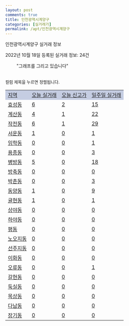 ```yaml
---
layout: post
comments: true
title: 인천광역시계양구
categories: [실거래가]
permalink: /apt/인천광역시계양구
---
```


인천광역시계양구 실거래 정보

2022년 10월 18일 등록된 실거래 정보: 24건

<!--<script async src="https://pagead2.googlesyndication.com/pagead/js/adsbygoogle.js?client=ca-pub-3485438051770037"
 crossorigin="anonymous"></script>-->

<script type="text/javascript">
  google.charts.load('current', {'packages':['corechart']});
  google.charts.setOnLoadCallback(drawChart);

  function drawChart() {
    var data = google.visualization.arrayToDataTable([['거래일', '매매', '전월세', '전매'], ['21-01', 6, 3, 0], ['21-02', 0, 3, 0], ['21-03', 0, 1, 0], ['21-04', 0, 2, 0], ['21-05', 1, 0, 0], ['21-06', 0, 1, 0], ['21-07', 0, 39, 3], ['21-08', 138, 152, 6], ['21-09', 17, 19, 0], ['21-10', 91, 136, 0], ['21-11', 191, 268, 5], ['21-12', 123, 279, 1], ['22-01', 115, 289, 1], ['22-02', 98, 321, 0], ['22-03', 137, 329, 1], ['22-04', 185, 396, 2], ['22-05', 159, 388, 0], ['22-06', 130, 348, 1], ['22-07', 68, 346, 1], ['22-08', 78, 334, 1], ['22-09', 64, 303, 3], ['22-10', 11, 91, 0]]);

    var options = {
      title: '최근 1년간 유형별 거래량 추이',
      legend: { position: 'bottom' }
    };

    setTimeout(function() {
        var chart = new google.visualization.LineChart(document.getElementById('columnchart_material'));
        chart.draw(data, (options));
        document.getElementById('loading').style.display = 'none';
        var dayLabel = (new Date()).getDay();
        if (dayLabel < 2) {
            sorttable.innerSortFunction.apply(document.getElementById('week'), []);
            sorttable.innerSortFunction.apply(document.getElementById('week'), []);        
        }
        else {
            sorttable.innerSortFunction.apply(document.getElementById('today'), []);
            sorttable.innerSortFunction.apply(document.getElementById('today'), []);
        }
    }, 200);

  }
</script>

<div id="loading" style="z-index:20; display: block; margin-left: 35px">"그래프를 그리고 있습니다"</div>
<div id="columnchart_material" style="width: 95%; margin-left: -35px; display: block"></div>
<!--<div style="width: 95%; margin-left: -35px; display: block">
      <script async src="https://pagead2.googlesyndication.com/pagead/js/adsbygoogle.js?client=ca-pub-3485438051770037"
          crossorigin="anonymous"></script>
      <ins class="adsbygoogle"
          style="display:block"
          data-ad-format="fluid"
          data-ad-layout-key="-fb+5w+4e-db+86"
          data-ad-client="ca-pub-3485438051770037"
          data-ad-slot="1827090281"></ins>
      <script>
          (adsbygoogle = window.adsbygoogle || []).push({});
      </script>
</div>-->
<br>

<font size='small' style='font-size: small;'>컬럼 제목을 누르면 정렬됩니다.</font>
<table class="sortable">
  <tr style='background-color: rgba(114, 132, 186,0.4);'>
    <td id="region"><a href="#">지역</a></td>
    <td id="today"><a href="#">오늘 실거래</a></td>
    <td id="today_new"><a href="#">오늘 신고가</a></td>
    <td id="week"><a href="#">일주일 실거래</a></td>
  </tr>

  
  <tr class="item">
    <td><a href="인천광역시계양구효성동">효성동</a></td>
    <td><a href="인천광역시계양구효성동">6</a></td>
    <td><a href="인천광역시계양구효성동">2</a></td>
    <td><a href="인천광역시계양구효성동">15</a></td>
  </tr>
    

  <tr class="item">
    <td><a href="인천광역시계양구계산동">계산동</a></td>
    <td><a href="인천광역시계양구계산동">4</a></td>
    <td><a href="인천광역시계양구계산동">1</a></td>
    <td><a href="인천광역시계양구계산동">22</a></td>
  </tr>
    

  <tr class="item">
    <td><a href="인천광역시계양구작전동">작전동</a></td>
    <td><a href="인천광역시계양구작전동">6</a></td>
    <td><a href="인천광역시계양구작전동">1</a></td>
    <td><a href="인천광역시계양구작전동">29</a></td>
  </tr>
    

  <tr class="item">
    <td><a href="인천광역시계양구서운동">서운동</a></td>
    <td><a href="인천광역시계양구서운동">1</a></td>
    <td><a href="인천광역시계양구서운동">0</a></td>
    <td><a href="인천광역시계양구서운동">1</a></td>
  </tr>
    

  <tr class="item">
    <td><a href="인천광역시계양구임학동">임학동</a></td>
    <td><a href="인천광역시계양구임학동">0</a></td>
    <td><a href="인천광역시계양구임학동">0</a></td>
    <td><a href="인천광역시계양구임학동">1</a></td>
  </tr>
    

  <tr class="item">
    <td><a href="인천광역시계양구용종동">용종동</a></td>
    <td><a href="인천광역시계양구용종동">0</a></td>
    <td><a href="인천광역시계양구용종동">0</a></td>
    <td><a href="인천광역시계양구용종동">3</a></td>
  </tr>
    

  <tr class="item">
    <td><a href="인천광역시계양구병방동">병방동</a></td>
    <td><a href="인천광역시계양구병방동">5</a></td>
    <td><a href="인천광역시계양구병방동">0</a></td>
    <td><a href="인천광역시계양구병방동">18</a></td>
  </tr>
    

  <tr class="item">
    <td><a href="인천광역시계양구방축동">방축동</a></td>
    <td><a href="인천광역시계양구방축동">0</a></td>
    <td><a href="인천광역시계양구방축동">0</a></td>
    <td><a href="인천광역시계양구방축동">0</a></td>
  </tr>
    

  <tr class="item">
    <td><a href="인천광역시계양구박촌동">박촌동</a></td>
    <td><a href="인천광역시계양구박촌동">0</a></td>
    <td><a href="인천광역시계양구박촌동">0</a></td>
    <td><a href="인천광역시계양구박촌동">3</a></td>
  </tr>
    

  <tr class="item">
    <td><a href="인천광역시계양구동양동">동양동</a></td>
    <td><a href="인천광역시계양구동양동">1</a></td>
    <td><a href="인천광역시계양구동양동">0</a></td>
    <td><a href="인천광역시계양구동양동">9</a></td>
  </tr>
    

  <tr class="item">
    <td><a href="인천광역시계양구귤현동">귤현동</a></td>
    <td><a href="인천광역시계양구귤현동">1</a></td>
    <td><a href="인천광역시계양구귤현동">0</a></td>
    <td><a href="인천광역시계양구귤현동">1</a></td>
  </tr>
    

  <tr class="item">
    <td><a href="인천광역시계양구상야동">상야동</a></td>
    <td><a href="인천광역시계양구상야동">0</a></td>
    <td><a href="인천광역시계양구상야동">0</a></td>
    <td><a href="인천광역시계양구상야동">0</a></td>
  </tr>
    

  <tr class="item">
    <td><a href="인천광역시계양구하야동">하야동</a></td>
    <td><a href="인천광역시계양구하야동">0</a></td>
    <td><a href="인천광역시계양구하야동">0</a></td>
    <td><a href="인천광역시계양구하야동">0</a></td>
  </tr>
    

  <tr class="item">
    <td><a href="인천광역시계양구평동">평동</a></td>
    <td><a href="인천광역시계양구평동">0</a></td>
    <td><a href="인천광역시계양구평동">0</a></td>
    <td><a href="인천광역시계양구평동">0</a></td>
  </tr>
    

  <tr class="item">
    <td><a href="인천광역시계양구노오지동">노오지동</a></td>
    <td><a href="인천광역시계양구노오지동">0</a></td>
    <td><a href="인천광역시계양구노오지동">0</a></td>
    <td><a href="인천광역시계양구노오지동">0</a></td>
  </tr>
    

  <tr class="item">
    <td><a href="인천광역시계양구선주지동">선주지동</a></td>
    <td><a href="인천광역시계양구선주지동">0</a></td>
    <td><a href="인천광역시계양구선주지동">0</a></td>
    <td><a href="인천광역시계양구선주지동">0</a></td>
  </tr>
    

  <tr class="item">
    <td><a href="인천광역시계양구이화동">이화동</a></td>
    <td><a href="인천광역시계양구이화동">0</a></td>
    <td><a href="인천광역시계양구이화동">0</a></td>
    <td><a href="인천광역시계양구이화동">0</a></td>
  </tr>
    

  <tr class="item">
    <td><a href="인천광역시계양구오류동">오류동</a></td>
    <td><a href="인천광역시계양구오류동">0</a></td>
    <td><a href="인천광역시계양구오류동">0</a></td>
    <td><a href="인천광역시계양구오류동">1</a></td>
  </tr>
    

  <tr class="item">
    <td><a href="인천광역시계양구갈현동">갈현동</a></td>
    <td><a href="인천광역시계양구갈현동">0</a></td>
    <td><a href="인천광역시계양구갈현동">0</a></td>
    <td><a href="인천광역시계양구갈현동">0</a></td>
  </tr>
    

  <tr class="item">
    <td><a href="인천광역시계양구둑실동">둑실동</a></td>
    <td><a href="인천광역시계양구둑실동">0</a></td>
    <td><a href="인천광역시계양구둑실동">0</a></td>
    <td><a href="인천광역시계양구둑실동">0</a></td>
  </tr>
    

  <tr class="item">
    <td><a href="인천광역시계양구목상동">목상동</a></td>
    <td><a href="인천광역시계양구목상동">0</a></td>
    <td><a href="인천광역시계양구목상동">0</a></td>
    <td><a href="인천광역시계양구목상동">0</a></td>
  </tr>
    

  <tr class="item">
    <td><a href="인천광역시계양구다남동">다남동</a></td>
    <td><a href="인천광역시계양구다남동">0</a></td>
    <td><a href="인천광역시계양구다남동">0</a></td>
    <td><a href="인천광역시계양구다남동">0</a></td>
  </tr>
    

  <tr class="item">
    <td><a href="인천광역시계양구장기동">장기동</a></td>
    <td><a href="인천광역시계양구장기동">0</a></td>
    <td><a href="인천광역시계양구장기동">0</a></td>
    <td><a href="인천광역시계양구장기동">0</a></td>
  </tr>
    


</table>


    